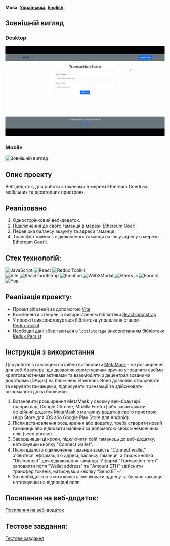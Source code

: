 **Мова: [Українська](README.md), [English](README.en.md).**

## Зовнішній вигляд

### Desktop
![Зовнішній вигляд](./assets/desktop_overview.gif)

### Mobile
![Зовнішній вигляд](./assets/mobile_overview.gif)

## Опис проекту

Веб-додаток, для роботи з токенами в мережі Ethereum Goerli на мобільних та десктопних пристроях.

## Реалізовано

1. Односторінковий веб-додаток.
2. Підключення до свого гаманця в мережі Ethereum Goerli.
3. Перевірка балансу акаунту та адреси гаманця.
4. Трансфер токена з підключеного гаманця на іншу адресу в мережі Ethereum Goerli.

## Стек технологій:

![JavaScript](https://img.shields.io/badge/JavaScript-323330?style=for-the-badge&logo=javascript&logoColor=F7DF1E)
![React](https://img.shields.io/badge/React-20232A?style=for-the-badge&logo=react&logoColor=61DAFB)
![Redux Toolkit](https://img.shields.io/badge/redux-36084F?style=for-the-badge&logo=Redux&logoColor=A50EF7)  
![Vite](https://img.shields.io/badge/Vite-000000?style=for-the-badge&logo=vite)
![React-bootstrap](https://img.shields.io/badge/Reactbootstrap-35FFF8?style=for-the-badge)
![Emotion](https://img.shields.io/badge/emotion-ED0B2F?style=for-the-badge)
![Web3Modal](https://img.shields.io/badge/Web3Modal-20232A?style=for-the-badge)
![Ethers.js](https://img.shields.io/badge/ethers.js-F4350C?style=for-the-badge)
![Formik](https://img.shields.io/badge/Formik-090000?style=for-the-badge)
![Yup](https://img.shields.io/badge/Yup-0BEDD7?style=for-the-badge)


## Реалізація проекту:

- Проект зібраний за допомогою [Vite](https://vitejs.dev/).
- Компоненти створені з використанням бібліотеки [React-bootstrap](https://react-bootstrap.netlify.app/)
- У проекті використовується бібліотека управління станом [ReduxToolkit](https://redux-toolkit.js.org/).
- Необхідні дані зберігаються в `localStorage` використанням бібліотеки [Redux Persist](https://www.npmjs.com/package/redux-persist)

## Інструкція з використання

Для роботи з гаманцем потрібно встановити [MetaMask](https://metamask.io/) - це розширення для веб-браузера, що дозволяє користувачам зручно управляти своїми криптовалютними активами та взаємодіяти з децентралізованими додатками (DApps) на блокчейні Ethereum. Воно дозволяє створювати та керувати гаманцями, підписувати транзакції та здійснювати різноманітні дії на блокчейні.

1. Встановити розширення MetaMask у своєму веб-браузері (наприклад, Google Chrome, Mozilla Firefox) або завантажити офіційний додаток MetaMask з магазину додатків свого пристрою (App Store для iOS або Google Play Store для Android).
2. Після встановлення розширення або додатку, треба створити новий гаманець або відновити наявний за допомогою своїх мнемонічних слів (seed phrase).
3. Завершивши ці кроки, підключити свій гаманець до веб-додатку, натиснувши кнопку "Connect wallet".
4. Після вдалого підключення гаманця замість "Connect wallet" з'явиться інформація о адресі, балансу гаманця, а також кнопка "Disconnect" для відключення гаманця. У формі "Transaction form" заповнити поля "Wallet address" та "Amount ETH" здійснити трансфер токенів, натиснувши кнопку "Send ETH".
5. За необхідністю є можливість скопіювати адресу та баланс гаманця натиснувши на відповідні поля.

## Посилання на веб-додаток:
[Посилання на веб-додаток](https://my-wallet-app-black.vercel.app/)

## Тестове завдання:
[Тестове завдання](https://docs.google.com/document/d/19J4foINdh6IiC766zgXiU9EAIxNMc75fqWbqEcP_4Ms/edit?usp=sharing)
